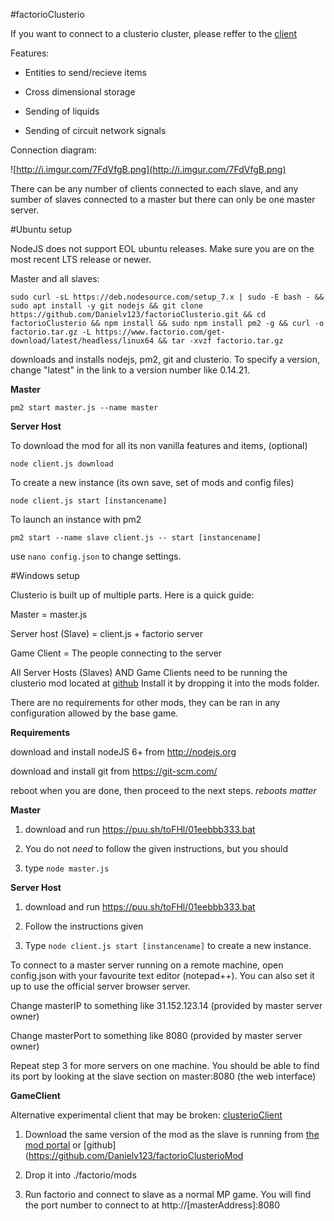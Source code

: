 #factorioClusterio

If you want to connect to a clusterio cluster, please reffer to the [client](https://github.com/Danielv123/factorioClusterioClient)

Features:

- Entities to send/recieve items

- Cross dimensional storage

- Sending of liquids

- Sending of circuit network signals

Connection diagram:

![http://i.imgur.com/7FdVfgB.png](http://i.imgur.com/7FdVfgB.png)

There can be any number of clients connected to each slave, and any sumber of slaves connected to a master but there can only be one master server.

#Ubuntu setup

NodeJS does not support EOL ubuntu releases. Make sure you are on the most recent LTS release or newer.

Master and all slaves:

    sudo curl -sL https://deb.nodesource.com/setup_7.x | sudo -E bash - && sudo apt install -y git nodejs && git clone https://github.com/Danielv123/factorioClusterio.git && cd factorioClusterio && npm install && sudo npm install pm2 -g && curl -o factorio.tar.gz -L https://www.factorio.com/get-download/latest/headless/linux64 && tar -xvzf factorio.tar.gz

downloads and installs nodejs, pm2, git and clusterio. To specify a version, change "latest" in the link to a version number like 0.14.21.

**Master**

    pm2 start master.js --name master
    
**Server Host**
    
To download the mod for all its non vanilla features and items, (optional)

    node client.js download

To create a new instance (its own save, set of mods and config files)

    node client.js start [instancename]

To launch an instance with pm2

    pm2 start --name slave client.js -- start [instancename]

use `nano config.json` to change settings.

#Windows setup

Clusterio is built up of multiple parts. Here is a quick guide:

Master = master.js

Server host (Slave) = client.js + factorio server

Game Client = The people connecting to the server

All Server Hosts (Slaves) AND Game Clients need to be running the clusterio mod located at [github](https://github.com/Danielv123/factorioClusterioMod) Install it by dropping it into the mods folder.

There are no requirements for other mods, they can be ran in any configuration allowed by the base game.

**Requirements**

download and install nodeJS 6+ from http://nodejs.org

download and install git from https://git-scm.com/

reboot when you are done, then proceed to the next steps. *reboots matter*

**Master**

1. download and run https://puu.sh/toFHl/01eebbb333.bat

2. You do not *need* to follow the given instructions, but you should

3. type `node master.js`

**Server Host**

1. download and run https://puu.sh/toFHl/01eebbb333.bat

2. Follow the instructions given

3. Type `node client.js start [instancename]` to create a new instance.

To connect to a master server running on a remote machine, open config.json with your favourite text editor (notepad++). You can also set it up to use the official server browser server.

Change masterIP to something like 31.152.123.14 (provided by master server owner)

Change masterPort to something like 8080 (provided by master server owner)

Repeat step 3 for more servers on one machine. You should be able to find its port by looking at the slave section on master:8080 (the web interface)

**GameClient**

Alternative experimental client that may be broken: [clusterioClient](https://github.com/Danielv123/factorioClusterioClient)

1. Download the same version of the mod as the slave is running from [the mod portal](https://mods.factorio.com/mods/Danielv123/clusterio) or [github](https://github.com/Danielv123/factorioClusterioMod

2. Drop it into ./factorio/mods

3. Run factorio and connect to slave as a normal MP game. You will find the port number to connect to at http://[masterAddress]:8080
